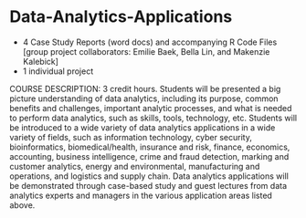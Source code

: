 # Data-Analytics-Applications
- 4 Case Study Reports (word docs) and accompanying R Code Files [group project collaborators: Emilie Baek, Bella Lin, and Makenzie Kalebick]
- 1 individual project

COURSE DESCRIPTION:
3 credit hours. Students will be presented a big picture understanding of data analytics, including its
purpose, common benefits and challenges, important analytic processes, and what is needed to perform
data analytics, such as skills, tools, technology, etc. Students will be introduced to a wide variety of data
analytics applications in a wide variety of fields, such as information technology, cyber security,
bioinformatics, biomedical/health, insurance and risk, finance, economics, accounting, business
intelligence, crime and fraud detection, marking and customer analytics, energy and environmental,
manufacturing and operations, and logistics and supply chain. Data analytics applications will be
demonstrated through case-based study and guest lectures from data analytics experts and managers in the
various application areas listed above.
